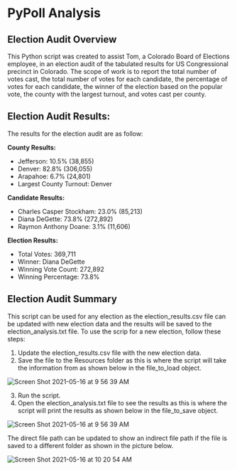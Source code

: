 # PyPoll Analysis

## Election Audit Overview
This Python script was created to assist Tom, a Colorado Board of Elections employee, in an election audit of the tabulated results for US Congressional precinct in Colorado. The scope of work is to report the total number of votes cast, the total number of votes for each candidate, the percentage of votes for each candidate, the winner of the election based on the popular vote, the county with the largest turnout, and votes cast per county.

## Election Audit Results: 
The results for the election audit are as follow:

**County Results:**
 * Jefferson: 10.5% (38,855)
 * Denver: 82.8% (306,055)
 * Arapahoe: 6.7% (24,801)
 * Largest County Turnout: Denver

**Candidate Results:**
 * Charles Casper Stockham: 23.0% (85,213)
 * Diana DeGette: 73.8% (272,892)
 * Raymon Anthony Doane: 3.1% (11,606)

**Election Results:**
 * Total Votes: 369,711
 * Winner: Diana DeGette
 * Winning Vote Count: 272,892
 * Winning Percentage: 73.8%


## Election Audit Summary

This script can be used for any election as the election_results.csv file can be updated with new election data and the results will be saved to the election_analysis.txt file. To use the scrip for a new election, follow these steps:

 1. Update the election_results.csv file with the new election data.
 2. Save the file to the Resources folder as this is where the script will take the information from as shown below in the file_to_load object.
 
   ![Screen Shot 2021-05-16 at 9 56 39 AM](https://user-images.githubusercontent.com/17945476/118400956-c3d37500-b631-11eb-858f-e4d492b43340.png)
   
 3. Run the script.
 4. Open the election_analysis.txt file to see the results as this is where the script will print the results as shown below in the file_to_save object.
 
   ![Screen Shot 2021-05-16 at 9 56 39 AM](https://user-images.githubusercontent.com/17945476/118400956-c3d37500-b631-11eb-858f-e4d492b43340.png)
   
The direct file path can be updated to show an indirect file path if the file is saved to a different folder as shown in the picture below.

  ![Screen Shot 2021-05-16 at 10 20 54 AM](https://user-images.githubusercontent.com/17945476/118400974-db126280-b631-11eb-8487-c81cd22b1e42.png)
